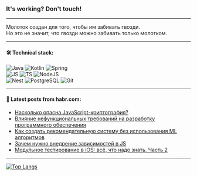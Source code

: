 ### It's working? Don't touch!

---
Молоток создан для того, чтобы им забивать гвозди. <br>
Но это не значит, что гвозди можно забивать только молотком.

---

#### 🛠️ Technical stack:

![Java](https://img.shields.io/badge/Java-informational?logo=Oracle&style=flat&logoColor=white&color=FF4500)
![Kotlin](https://img.shields.io/badge/Kotlin-informational?logo=Kotlin&style=flat&logoColor=white&color=774D97)
![Spring](https://img.shields.io/badge/SpringBoot-informational?logo=SpringBoot&style=flat&logoColor=white&color=6DB33F) <br>
![JS](https://img.shields.io/badge/JS-informational?logo=javaScript&style=flat&logoColor=black&color=F7Df1E)
![TS](https://img.shields.io/badge/TypeScript-informational?logo=typeScript&style=flat&logoColor=black&color=0667A8)
![NodeJS](https://img.shields.io/badge/NodeJS-informational?logo=node.js&style=flat&logoColor=white&color=70A760) <br>
![Nest](https://img.shields.io/badge/NestJS-informational?logo=NestJS&style=flat&logoColor=white&color=E0234E)
![PostgreSQL](https://img.shields.io/badge/PostgreSQL-informational?logo=PostgreSQL&style=flat&logoColor=white&color=DAA520)
![Git](https://img.shields.io/badge/Git-informational?logo=git&style=flat&logoColor=white&color=778899)

___

#### 💬 Latest posts from habr.com:

<!-- BLOG-POST-LIST:START -->
- [Насколько опасна JavaScript-криптография?](https://habr.com/ru/companies/globalsign/articles/748158/?utm_source=habrahabr&utm_medium=rss&utm_campaign=748158)
- [Влияние нефункциональных требований на разработку программного обеспечения](https://habr.com/ru/companies/smartup_tech/articles/748150/?utm_source=habrahabr&utm_medium=rss&utm_campaign=748150)
- [Как создать рекомендательную систему без использования ML алгоритмов](https://habr.com/ru/articles/748142/?utm_source=habrahabr&utm_medium=rss&utm_campaign=748142)
- [Зачем нужно внедрение зависимостей в JS](https://habr.com/ru/articles/748132/?utm_source=habrahabr&utm_medium=rss&utm_campaign=748132)
- [Модульное тестирование в iOS: всё, что надо знать. Часть 2](https://habr.com/ru/companies/docdoc/articles/748130/?utm_source=habrahabr&utm_medium=rss&utm_campaign=748130)
<!-- BLOG-POST-LIST:END -->

---
[![Top Langs](https://github-readme-stats-git-master-advtsetting-gmailcom.vercel.app/api/top-langs/?username=zloylis&langs_count=10&hide_title=false&title_color=e6edf3&size_weight=0.5&count_weight=0.5&layout=compact&hide_border=true&theme=dracula)](https://github.com/zloylis)

<!-- ![GitHub stats](https://github-readme-stats-git-master-advtsetting-gmailcom.vercel.app/api?username=zloylis&show_icons=true&hide_border=true&theme=dracula&hide_title=true&include_all_commits=true&count_private=true&hide=contribs&hide_rank=true) -->
